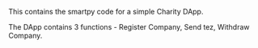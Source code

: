 This contains the smartpy code for a simple Charity DApp. 

The DApp contains 3 functions - Register Company, Send tez, Withdraw Company. 
